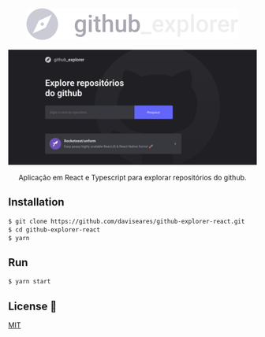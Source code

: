 

<h3 align="center">
<img alt="github_logo" src="./src/assets/github_logo.svg" />
</h3>

<span align="center">
<img alt="github_logo" src="https://github.com/daviseares/github-explorer-react/blob/master/.github/dashboard.png" />
</span>

<p align="center">Aplicação em React e Typescript para explorar repositórios do github.</p>

## Installation


```bash
$ git clone https://github.com/daviseares/github-explorer-react.git
$ cd github-explorer-react
$ yarn
```

## Run

```bash
$ yarn start
```


## License 📝
[MIT](https://choosealicense.com/licenses/mit/)
